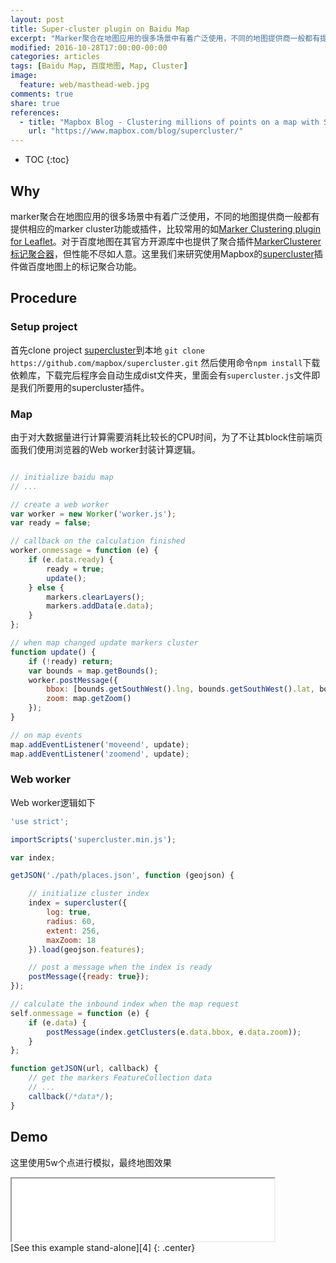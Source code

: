 ```yaml
---
layout: post
title: Super-cluster plugin on Baidu Map
excerpt: "Marker聚合在地图应用的很多场景中有着广泛使用，不同的地图提供商一般都有提供相应的 marker cluster 功能或插件，比较常用的如 Marker Clustering plugin for Leaflet。对于百度地图在其官方开源库中也提供了聚合插件 MarkerClusterer 标记聚合器，但性能不尽如人意。这里我们来研究使用 Mapbox 的 supercluster 插件做百度地图上的标记聚合功能。"
modified: 2016-10-28T17:00:00-00:00
categories: articles
tags: [Baidu Map, 百度地图, Map, Cluster]
image:
  feature: web/masthead-web.jpg
comments: true
share: true
references:
  - title: "Mapbox Blog - Clustering millions of points on a map with Supercluster"
    url: "https://www.mapbox.com/blog/supercluster/"
---
```


* TOC
{:toc}

## Why

marker聚合在地图应用的很多场景中有着广泛使用，不同的地图提供商一般都有提供相应的marker cluster功能或插件，比较常用的如[Marker Clustering plugin for Leaflet][1]。对于百度地图在其官方开源库中也提供了聚合插件[MarkerClusterer标记聚合器][2]，但性能不尽如人意。这里我们来研究使用Mapbox的[supercluster][3]插件做百度地图上的标记聚合功能。

## Procedure

### Setup project

首先clone project [supercluster][3]到本地
`git clone https://github.com/mapbox/supercluster.git`
然后使用命令`npm install`下载依赖库，下载完后程序会自动生成dist文件夹，里面会有`supercluster.js`文件即是我们所要用的supercluster插件。

### Map

由于对大数据量进行计算需要消耗比较长的CPU时间，为了不让其block住前端页面我们使用浏览器的Web worker封装计算逻辑。

```javascript

// initialize baidu map
// ...

// create a web worker
var worker = new Worker('worker.js');
var ready = false;

// callback on the calculation finished
worker.onmessage = function (e) {
    if (e.data.ready) {
        ready = true;
        update();
    } else {
        markers.clearLayers();
        markers.addData(e.data);
    }
};

// when map changed update markers cluster
function update() {
    if (!ready) return;
    var bounds = map.getBounds();
    worker.postMessage({
        bbox: [bounds.getSouthWest().lng, bounds.getSouthWest().lat, bounds.getNorthEast().lng, bounds.getNorthEast().lat],
        zoom: map.getZoom()
    });
}

// on map events
map.addEventListener('moveend', update);
map.addEventListener('zoomend', update);
```

### Web worker

Web worker逻辑如下

```javascript
'use strict';

importScripts('supercluster.min.js');

var index;

getJSON('./path/places.json', function (geojson) {

    // initialize cluster index
    index = supercluster({
        log: true,
        radius: 60,
        extent: 256,
        maxZoom: 18
    }).load(geojson.features);

    // post a message when the index is ready
    postMessage({ready: true});
});

// calculate the inbound index when the map request
self.onmessage = function (e) {
    if (e.data) {
        postMessage(index.getClusters(e.data.bbox, e.data.zoom));
    }
};

function getJSON(url, callback) {
    // get the markers FeatureCollection data
    // ...
    callback(/*data*/);
}
```

## Demo

这里使用5w个点进行模拟，最终地图效果

<div class="mfp-iframe-scaler">
<iframe width="420" height="100" src="/apps/map/cluster/" frameborder="1"></iframe>
</div>
[See this example stand-alone][4]
{: .center}


[1]:https://github.com/Leaflet/Leaflet.markercluster
[2]:http://lbsyun.baidu.com/index.php?title=open/library
[3]:https://github.com/mapbox/supercluster
[4]:/apps/map/cluster/
